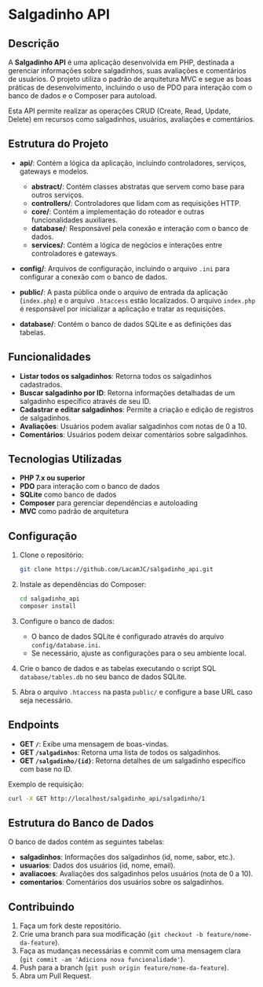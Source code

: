 
# Salgadinho API

## Descrição

A **Salgadinho API** é uma aplicação desenvolvida em PHP, destinada a gerenciar informações sobre salgadinhos, suas avaliações e comentários de usuários. O projeto utiliza o padrão de arquitetura MVC e segue as boas práticas de desenvolvimento, incluindo o uso de PDO para interação com o banco de dados e o Composer para autoload.

Esta API permite realizar as operações CRUD (Create, Read, Update, Delete) em recursos como salgadinhos, usuários, avaliações e comentários.

## Estrutura do Projeto

- **api/**: Contém a lógica da aplicação, incluindo controladores, serviços, gateways e modelos.
  - **abstract/**: Contém classes abstratas que servem como base para outros serviços.
  - **controllers/**: Controladores que lidam com as requisições HTTP.
  - **core/**: Contém a implementação do roteador e outras funcionalidades auxiliares.
  - **database/**: Responsável pela conexão e interação com o banco de dados.
  - **services/**: Contém a lógica de negócios e interações entre controladores e gateways.
  
- **config/**: Arquivos de configuração, incluindo o arquivo `.ini` para configurar a conexão com o banco de dados.

- **public/**: A pasta pública onde o arquivo de entrada da aplicação (`index.php`) e o arquivo `.htaccess` estão localizados. O arquivo `index.php` é responsável por inicializar a aplicação e tratar as requisições.

- **database/**: Contém o banco de dados SQLite e as definições das tabelas.

## Funcionalidades

- **Listar todos os salgadinhos**: Retorna todos os salgadinhos cadastrados.
- **Buscar salgadinho por ID**: Retorna informações detalhadas de um salgadinho específico através de seu ID.
- **Cadastrar e editar salgadinhos**: Permite a criação e edição de registros de salgadinhos.
- **Avaliações**: Usuários podem avaliar salgadinhos com notas de 0 a 10.
- **Comentários**: Usuários podem deixar comentários sobre salgadinhos.

## Tecnologias Utilizadas

- **PHP 7.x ou superior**
- **PDO** para interação com o banco de dados
- **SQLite** como banco de dados
- **Composer** para gerenciar dependências e autoloading
- **MVC** como padrão de arquitetura

## Configuração

1. Clone o repositório:
   ```bash
   git clone https://github.com/LacamJC/salgadinho_api.git
   ```

2. Instale as dependências do Composer:
   ```bash
   cd salgadinho_api
   composer install
   ```

3. Configure o banco de dados:
   - O banco de dados SQLite é configurado através do arquivo `config/database.ini`. 
   - Se necessário, ajuste as configurações para o seu ambiente local.

4. Crie o banco de dados e as tabelas executando o script SQL `database/tables.db` no seu banco de dados SQLite.

5. Abra o arquivo `.htaccess` na pasta `public/` e configure a base URL caso seja necessário.

## Endpoints

- **GET `/`**: Exibe uma mensagem de boas-vindas.
- **GET `/salgadinhos`**: Retorna uma lista de todos os salgadinhos.
- **GET `/salgadinho/{id}`**: Retorna detalhes de um salgadinho específico com base no ID.
  
Exemplo de requisição:
```bash
curl -X GET http://localhost/salgadinho_api/salgadinho/1
```

## Estrutura do Banco de Dados

O banco de dados contém as seguintes tabelas:

- **salgadinhos**: Informações dos salgadinhos (id, nome, sabor, etc.).
- **usuarios**: Dados dos usuários (id, nome, email).
- **avaliacoes**: Avaliações dos salgadinhos pelos usuários (nota de 0 a 10).
- **comentarios**: Comentários dos usuários sobre os salgadinhos.

## Contribuindo

1. Faça um fork deste repositório.
2. Crie uma branch para sua modificação (`git checkout -b feature/nome-da-feature`).
3. Faça as mudanças necessárias e commit com uma mensagem clara (`git commit -am 'Adiciona nova funcionalidade'`).
4. Push para a branch (`git push origin feature/nome-da-feature`).
5. Abra um Pull Request.

